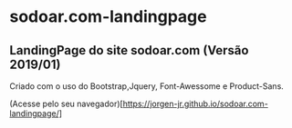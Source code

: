 # sodoar.com-landingpage
## LandingPage do site sodoar.com (Versão 2019/01)
Criado com o uso do Bootstrap,Jquery, Font-Awessome e Product-Sans.

(Acesse pelo seu navegador)[https://jorgen-jr.github.io/sodoar.com-landingpage/]
